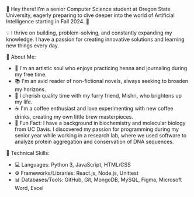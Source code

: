 👋 Hey there! I'm a senior Computer Science student at Oregon State University, eagerly preparing to dive deeper into the world of Artificial Intelligence starting in Fall 2024. 🤖

💡 I thrive on building, problem-solving, and constantly expanding my knowledge. I have a passion for creating innovative solutions and learning new things every day.

🌟 About Me:
- 🎨 I'm an artistic soul who enjoys practicing henna and journaling during my free time.
- 📚 I'm an avid reader of non-fictional novels, always seeking to broaden my horizons.
- 🐾 I cherish quality time with my furry friend, Mishri, who brightens up my life.
- ☕ I'm a coffee enthusiast and love experimenting with new coffee drinks, creating my own little brew masterpieces.
- 🔬 Fun Fact: I have a background in biochemistry and molecular biology from UC Davis. I discovered my passion for programming during my senior year while working in a research lab, where we used software to analyze protein aggregation and conservation of DNA sequences.

🚀 Technical Skills:
- 💻 Languages: Python 3, JavaScript, HTML/CSS
- ⚙️ Frameworks/Libraries: React.js, Node.js, Unittest
- 📊 Databases/Tools: GitHub, Git, MongoDB, MySQL, Figma, Microsoft Word, Excel


